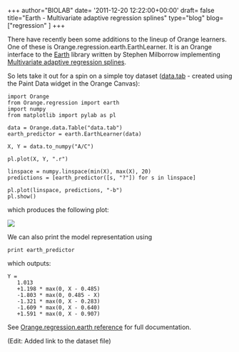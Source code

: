 +++
author="BIOLAB"
date= '2011-12-20 12:22:00+00:00'
draft= false
title="Earth - Multivariate adaptive regression splines"
type="blog"
blog=["regression" ]
+++

There have recently been some additions to the lineup of Orange learners. One of these is Orange.regression.earth.EarthLearner. It is an Orange interface to the [Earth](http://www.milbo.users.sonic.net/earth/) library written by Stephen Milborrow implementing [Multivariate adaptive regression splines](http://en.wikipedia.org/wiki/Multivariate_adaptive_regression_splines).

So lets take it out for a spin on a simple toy dataset ([data.tab](http://blog.biolab.si/wp-content/uploads/2011/12/13/data.tab) - created using the Paint Data widget in the Orange Canvas):




    
    import Orange
    from Orange.regression import earth
    import numpy
    from matplotlib import pylab as pl

    data = Orange.data.Table("data.tab")
    earth_predictor = earth.EarthLearner(data)

    X, Y = data.to_numpy("A/C")

    pl.plot(X, Y, ".r")

    linspace = numpy.linspace(min(X), max(X), 20)
    predictions = [earth_predictor([s, "?"]) for s in linspace]

    pl.plot(linspace, predictions, "-b")
    pl.show()





which produces the following plot:

![](/images/2011/12/13/earth_demo_2.png__600x470_q95_subject_location-407%2C297.png)


We can also print the model representation using




    
    print earth_predictor





which outputs:

    
    Y =
       1.013
       +1.198 * max(0, X - 0.485)
       -1.803 * max(0, 0.485 - X)
       -1.321 * max(0, X - 0.283)
       -1.609 * max(0, X - 0.640)
       +1.591 * max(0, X - 0.907)


See [Orange.regression.earth reference](https://orange-multitarget.readthedocs.io/en/0.9.2/Orange.regression.earth.html) for full documentation.

(Edit: Added link to the dataset file)
